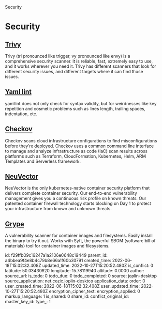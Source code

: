 Security

# Security

## [**Trivy**](https://github.com/aquasecurity/trivy)
Trivy (tri pronounced like trigger, vy pronounced like envy) is a comprehensive security scanner. It is reliable, fast, extremely easy to use, and it works wherever you need it.
Trivy has different scanners that look for different security issues, and different targets where it can find those issues.

## [**Yaml lint**](https://github.com/adrienverge/yamllint)
yamllint does not only check for syntax validity, but for weirdnesses like key repetition and cosmetic problems such as lines length, trailing spaces, indentation, etc.

## [**Checkov**](https://www.checkov.io/)
Checkov scans cloud infrastructure configurations to find misconfigurations before they're deployed.
Checkov uses a common command line interface to manage and analyze infrastructure as code (IaC) scan results across platforms such as Terraform, CloudFormation, Kubernetes, Helm, ARM Templates and Serverless framework.

## [**NeuVector**](https://open-docs.neuvector.com/)
NeuVector is the only kubernetes-native container security platform that delivers complete container security. Our end-to-end vulnerability management gives you a continuous risk profile on known threats. Our patented container firewall technology starts blocking on Day 1 to protect your infrastructure from known and unknown threats.

## [**Grype**](https://github.com/anchore/grype)
A vulnerability scanner for container images and filesystems. Easily install the binary to try it out. Works with Syft, the powerful SBOM (software bill of materials) tool for container images and filesystems.

id: f29ffb09c16247a1a2106e0648c19449
parent_id: a4bbea9f4e8b4c79b8e66a1f60b30791
created_time: 2022-06-18T15:02:32.408Z
updated_time: 2022-10-27T15:20:52.480Z
is_conflict: 0
latitude: 50.03430920
longitude: 15.78119940
altitude: 0.0000
author: 
source_url: 
is_todo: 0
todo_due: 0
todo_completed: 0
source: joplin-desktop
source_application: net.cozic.joplin-desktop
application_data: 
order: 0
user_created_time: 2022-06-18T15:02:32.408Z
user_updated_time: 2022-10-27T15:20:52.480Z
encryption_cipher_text: 
encryption_applied: 0
markup_language: 1
is_shared: 0
share_id: 
conflict_original_id: 
master_key_id: 
type_: 1